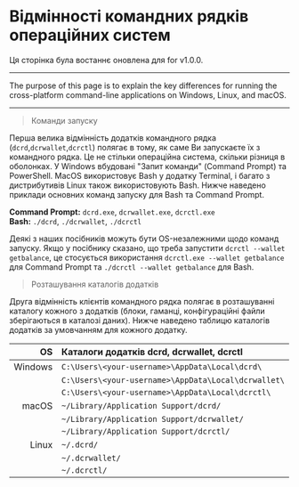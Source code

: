 # Відмінності командних рядків операційних систем 

Ця сторінка була востаннє оновлена для for v1.0.0.

---

The purpose of this page is to explain the key differences for running the cross-platform command-line applications on Windows, Linux, and macOS.

---

> Команди запуску

Перша велика відмінність додатків командного рядка (`dcrd`,`dcrwallet`,`dcrctl`) полягає в тому, як саме Ви запускаєте їх з командного рядка. Це не стільки операційна система, скільки різниця в оболонках. У Windows вбудовані "Запит команди" (Command Prompt) та PowerShell. MacOS використовує Bash у додатку Terminal, і багато з дистрибутивів Linux також використовують Bash. Нижче наведено приклади основних команд запуску для Bash та Command Prompt.

**Command Prompt:** `dcrd.exe`, `dcrwallet.exe`, `dcrctl.exe` <br />
**Bash:** `./dcrd`, `./dcrwallet`, `./dcrctl`

Деякі з наших посібників можуть бути OS-незалежними щодо команд запуску. Якщо у посібнику сказано, що треба запустити  `dcrctl --wallet getbalance`, це стосується використання `dcrctl.exe --wallet getbalance` для Command Prompt та `./dcrctl --wallet getbalance` для Bash.

> Розташування каталогів додатків

Друга відмінність клієнтів командного рядка полягає в розташуванні каталогу кожного з додатків (блоки, гаманці, конфігураційні файли зберігаються в каталозі даних). Нижче наведено таблицю каталогів додатків за умовчанням для кожного додатку. 

| OS      | Каталоги додатків  dcrd, dcrwallet, dcrctl      | 
| -------:|:--------------------------------------------- |
| Windows | `C:\Users\<your-username>\AppData\Local\dcrd\`      |
|         | `C:\Users\<your-username>\AppData\Local\dcrwallet\` | 
|         | `C:\Users\<your-username>\AppData\Local\dcrctl\`    |
| macOS   | `~/Library/Application Support/dcrd/`         |
|         | `~/Library/Application Support/dcrwallet/`    |
|         | `~/Library/Application Support/dcrctl/`       |
| Linux   | `~/.dcrd/`                                    |
|         | `~/.dcrwallet/`                               |
|         | `~/.dcrctl/`                                  |

